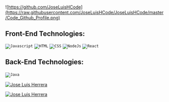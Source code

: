 

#
![https://github.com/JoseLuisHCode](https://raw.githubusercontent.com/JoseLuisHCode/JoseLuisHCode/master/Code_Github_Profile.png)

## Front-End Technologies:
<code><img height="80" src="https://res.cloudinary.com/dsbj32b8r/image/upload/v1676416506/pngegg_3_ccg6z7.png" alt="Javascript"/></code>
<code><img height="80" src="https://res.cloudinary.com/dsbj32b8r/image/upload/v1676416505/pngegg_9_moy3x0.png" alt="HTML"/></code>
<code><img height="80" src="https://res.cloudinary.com/dsbj32b8r/image/upload/v1676417161/pngegg_10_vkos1h.png" alt="CSS"/></code>
<code><img height="80" src="https://res.cloudinary.com/dsbj32b8r/image/upload/v1676416505/pngegg_5_q7pkcr.png" alt="NodeJs"/></code>
<code><img height="80" src="https://res.cloudinary.com/dsbj32b8r/image/upload/v1676416506/pngegg_2_z5jbiq.png" alt="React"/></code>

## Back-End Technologies:

<code><img height="80" src="https://res.cloudinary.com/dsbj32b8r/image/upload/v1676416505/pngegg_6_aqtgzi.png" alt="Java"/></code>
<br>



<a href="https://github.com/JoseLuisHCode/JoseLuisHCode"><img alt="Jose Luis Herrera" src="https://github-readme-stats.vercel.app/api?username=JoseLuisHCode&show_icons=true&count_private=true&theme=merko&hide_border=true&bg_color=0D1117" /></a>

<a href="https://JoseLuisHCode.github.io/"><img alt="Jose Luis Herrera" src="https://github-readme-stats.vercel.app/api/top-langs/?username=JoseLuisHCode&show_count=8&count_private=true&layout=compact&theme=react&hide_border=true&bg_color=0D1117" /></a>

